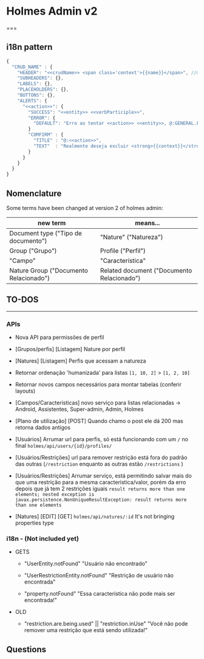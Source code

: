 # Holmes Admin v2
===

## i18n pattern
```js
{
  "CRUD_NAME" : {
    "HEADER": "<<crudName>> <span class='context'>{{name}}</span>", //must have {{name}} key for header use
    "SUBHEADERS": {},
    "LABELS": {},
    "PLACEHOLDERS": {},
    "BUTTONS": {},
    "ALERTS": {
      "<<action>>": {
        "SUCCESS": "<<entity>> <<verbParticiple>>",
        "ERROR": {
          "DEFAULT": "Erro ao tentar <<action>> <<entity>>, @:GENERAL.PLEASE_TRY_AGAIN"
        }
        "COMFIRM" : {
          "TITLE" : "@:<<action>>",
          "TEXT"  : "Realmente deseja excluir <strong>{{context}}</strong>?"
        }
      }
    }
  }
}
```



## Nomenclature
Some terms have been changed at version 2 of holmes admin:

| new term   | means...  |
|---|---|
| Document type ("Tipo de documento")  |  "Nature" ("Natureza") |
| Group ("Grupo")  |  Profile ("Perfil") |
| "Campo" | "Característica" |
| Nature Group ("Documento Relacionado") | Related document ("Documento Relacionado") |




## TO-DOS
___

### APIs
- Nova API para permissões de perfil
- [Grupos/perfis] [Listagem] Nature por perfil
- [Natures] [Listagem] Perfis que acessam a natureza
- Retornar ordenação 'humanizada' para listas `[1, 10, 2]` > `[1, 2, 10]`
- Retornar novos campos necessários para montar tabelas (conferir layouts)
- [Campos/Caracteristicas] novo serviço para listas relacionadas
  -> Android, Assistentes, Super-admin, Admin, Holmes

- [Plano de utilização] [POST] Quando chamo o post ele dá 200 mas retorna dados antigos
- [Usuários] Arrumar url para perfis, só está funcionando com um `/` no final `holmes/api/users/{id}/profiles/`
- [Usuários/Restrições] url para remover restrição está fora do padrão das outras (`/restriction` enquanto as outras estão `/restrictions` )
- [Usuários/Restrições] Arrumar serviço, está permitindo salvar mais do que uma restrição para a mesma caracteristica/valor, porém da erro depois que já tem 2 restrições iguais
    `result returns more than one elements; nested exception is javax.persistence.NonUniqueResultException: result returns more than one elements`

- [Natures] [EDIT] [GET] `holmes/api/natures/:id` It's not bringing properties type


### i18n - (Not included yet)

- GETS
  + "UserEntity.notFound"
    "Usuário não encontrado"

  + "UserRestrictionEntity.notFound"
    "Restrição de usuário não encontrada"

  + "property.notFound"
    "Essa característica não pode mais ser encontrada!"

- OLD
  + "restriction.are.being.used" || "restriction.inUse"
    "Você não pode remover uma restrição que está sendo utilizada!"


## Questions
